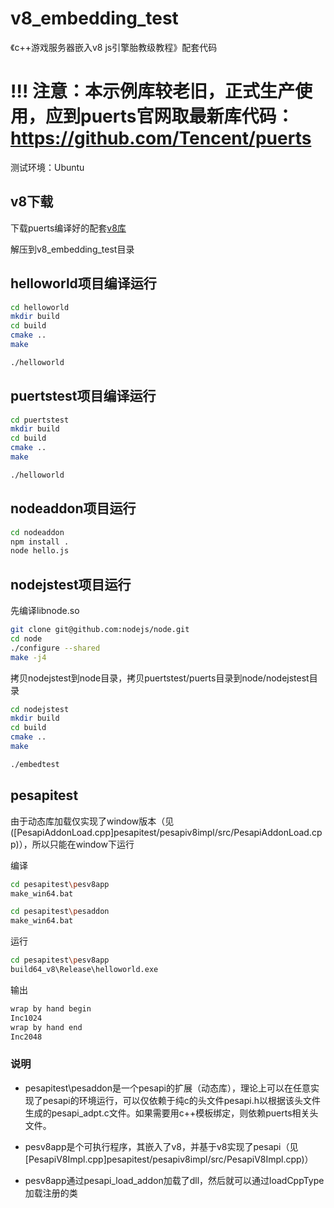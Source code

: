 # v8_embedding_test

《c++游戏服务器嵌入v8 js引擎胎教级教程》配套代码

# !!! 注意：本示例库较老旧，正式生产使用，应到puerts官网取最新库代码： https://github.com/Tencent/puerts

测试环境：Ubuntu

## v8下载

下载puerts编译好的配套[v8库](https://github.com/puerts/backend-v8/releases/tag/V8_8.4.371.19_0323)

解压到v8_embedding_test目录

## helloworld项目编译运行

~~~bash
cd helloworld
mkdir build
cd build
cmake ..
make

./helloworld
~~~

## puertstest项目编译运行

~~~bash
cd puertstest
mkdir build
cd build
cmake ..
make

./helloworld
~~~


## nodeaddon项目运行

~~~bash
cd nodeaddon
npm install .
node hello.js
~~~

## nodejstest项目运行

先编译libnode.so

~~~bash
git clone git@github.com:nodejs/node.git
cd node
./configure --shared
make -j4
~~~

拷贝nodejstest到node目录，拷贝puertstest/puerts目录到node/nodejstest目录

~~~bash
cd nodejstest
mkdir build
cd build
cmake ..
make

./embedtest
~~~

## pesapitest

由于动态库加载仅实现了window版本（见([PesapiAddonLoad.cpp]pesapitest/pesapiv8impl/src/PesapiAddonLoad.cpp)），所以只能在window下运行

编译
~~~bash
cd pesapitest\pesv8app
make_win64.bat
~~~

~~~bash
cd pesapitest\pesaddon
make_win64.bat
~~~

运行
~~~bash
cd pesapitest\pesv8app
build64_v8\Release\helloworld.exe
~~~

输出
~~~bash
wrap by hand begin
Inc1024
wrap by hand end
Inc2048
~~~

### 说明

* pesapitest\pesaddon是一个pesapi的扩展（动态库），理论上可以在任意实现了pesapi的环境运行，可以仅依赖于纯c的头文件pesapi.h以根据该头文件生成的pesapi_adpt.c文件。如果需要用c++模板绑定，则依赖puerts相关头文件。

* pesv8app是个可执行程序，其嵌入了v8，并基于v8实现了pesapi（见[PesapiV8Impl.cpp]pesapitest/pesapiv8impl/src/PesapiV8Impl.cpp)）

* pesv8app通过pesapi_load_addon加载了dll，然后就可以通过loadCppType加载注册的类


